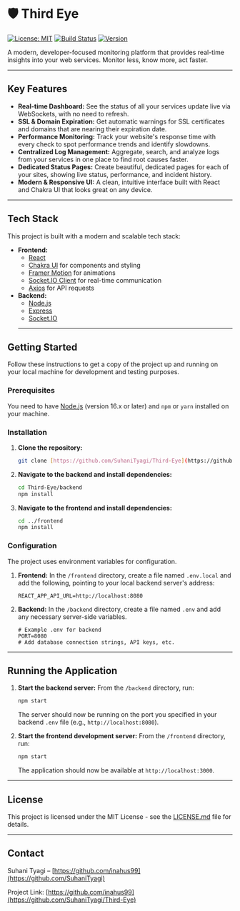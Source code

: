 # 🛡️ Third Eye

[![License: MIT](https://img.shields.io/badge/License-MIT-blue.svg)](https://opensource.org/licenses/MIT)
[![Build Status](https://img.shields.io/badge/build-passing-brightgreen)](https://github.com/SuhaniTyagi)
[![Version](https://img.shields.io/badge/version-1.0.0-informational)](https://github.com/SuhaniTyagi)

A modern, developer-focused monitoring platform that provides real-time insights into your web services. Monitor less, know more, act faster.

---

## Key Features

-   **Real-time Dashboard:** See the status of all your services update live via WebSockets, with no need to refresh.
-   **SSL & Domain Expiration:** Get automatic warnings for SSL certificates and domains that are nearing their expiration date.
-   **Performance Monitoring:** Track your website's response time with every check to spot performance trends and identify slowdowns.
-   **Centralized Log Management:** Aggregate, search, and analyze logs from your services in one place to find root causes faster.
-  **Dedicated Status Pages:** Create beautiful, dedicated pages for each of your sites, showing live status, performance, and incident history.
-   **Modern & Responsive UI:** A clean, intuitive interface built with React and Chakra UI that looks great on any device.

---



## Tech Stack

This project is built with a modern and scalable tech stack:

-   **Frontend:**
    -   [React](https://reactjs.org/)
    -   [Chakra UI](https://chakra-ui.com/) for components and styling
    -   [Framer Motion](https://www.framer.com/motion/) for animations
    -   [Socket.IO Client](https://socket.io/docs/v4/client-api/) for real-time communication
    -   [Axios](https://axios-http.com/) for API requests
-   **Backend:**
    -   [Node.js](https://nodejs.org/)
    -   [Express](https://expressjs.com/)
    -   [Socket.IO](https://socket.io/)
    ---

##  Getting Started

Follow these instructions to get a copy of the project up and running on your local machine for development and testing purposes.

### Prerequisites

You need to have [Node.js](https://nodejs.org/) (version 16.x or later) and `npm` or `yarn` installed on your machine.

### Installation

1.  **Clone the repository:**
    ```sh
    git clone [https://github.com/SuhaniTyagi/Third-Eye](https://github.com/SuhaniTyagi/Third-Eye)
    ```

2.  **Navigate to the backend and install dependencies:**
    ```sh
    cd Third-Eye/backend
    npm install
    ```

3.  **Navigate to the frontend and install dependencies:**
    ```sh
    cd ../frontend
    npm install
    ```

### Configuration

The project uses environment variables for configuration.

1.  **Frontend:** In the `/frontend` directory, create a file named `.env.local` and add the following, pointing to your local backend server's address:
    ```
    REACT_APP_API_URL=http://localhost:8080
    ```

2.  **Backend:** In the `/backend` directory, create a file named `.env` and add any necessary server-side variables.
    ```
    # Example .env for backend
    PORT=8080
    # Add database connection strings, API keys, etc.
    ```

---

##  Running the Application

1.  **Start the backend server:**
    From the `/backend` directory, run:
    ```sh
    npm start
    ```
    The server should now be running on the port you specified in your backend `.env` file (e.g., `http://localhost:8080`).

2.  **Start the frontend development server:**
    From the `/frontend` directory, run:
    ```sh
    npm start
    ```
    The application should now be available at `http://localhost:3000`.

---

##  License

This project is licensed under the MIT License - see the [LICENSE.md](LICENSE.md) file for details.

---

##  Contact

Suhani Tyagi – [https://github.com/inahus99](https://github.com/SuhaniTyagi)

Project Link: [https://github.com/inahus99](https://github.com/SuhaniTyagi/Third-Eye)